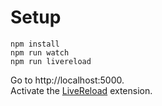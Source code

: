 # Setup

    npm install
    npm run watch
    npm run livereload

Go to http://localhost:5000.  
Activate the [LiveReload][livereload] extension.

[livereload]: https://chrome.google.com/webstore/detail/livereload/jnihajbhpnppcggbcgedagnkighmdlei?hl=en
